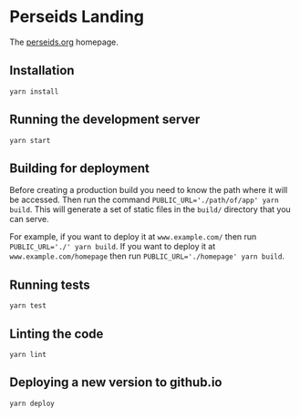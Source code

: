 # Perseids Landing

The [perseids.org](https://www.perseids.org/) homepage.

## Installation

`yarn install`

## Running the development server

`yarn start`

## Building for deployment

Before creating a production build you need to know the path where it will be accessed.
Then run the command `PUBLIC_URL='./path/of/app' yarn build`.
This will generate a set of static files in the `build/` directory that you can serve.

For example, if you want to deploy it at `www.example.com/` then run `PUBLIC_URL='./' yarn build`.
If you want to deploy it at `www.example.com/homepage` then run
`PUBLIC_URL='./homepage' yarn build`.

## Running tests

`yarn test`

## Linting the code

`yarn lint`

## Deploying a new version to github.io

`yarn deploy`
